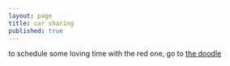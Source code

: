 ```yaml
---
layout: page
title: car sharing
published: true
---
```


to schedule some loving time with the red one,
go to [the doodle](https://doodle.com/cregox)
